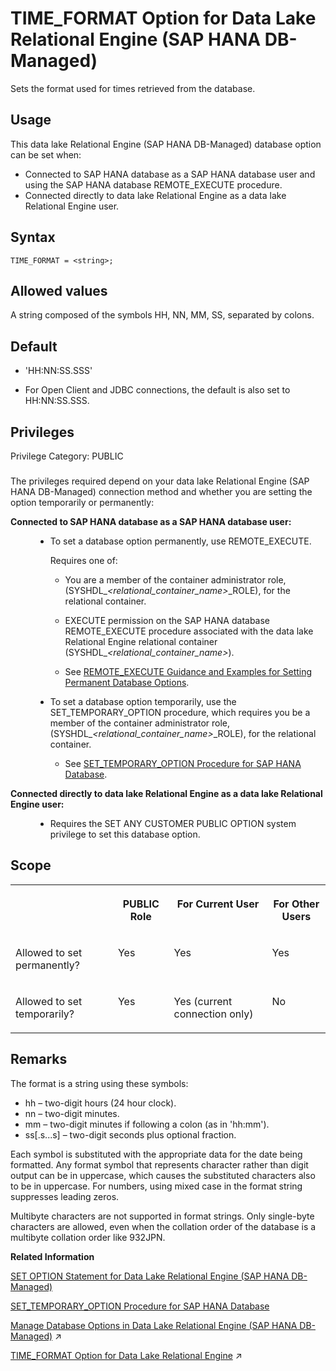 <!-- loio5f6bdfd6129d4e11a738e9f2909c7b3f -->

# TIME\_FORMAT Option for Data Lake Relational Engine \(SAP HANA DB-Managed\)

Sets the format used for times retrieved from the database.



<a name="loio5f6bdfd6129d4e11a738e9f2909c7b3f__section_dzz_4jj_kyb"/>

## Usage

This data lake Relational Engine \(SAP HANA DB-Managed\) database option can be set when:

-   Connected to SAP HANA database as a SAP HANA database user and using the SAP HANA database REMOTE\_EXECUTE procedure.
-   Connected directly to data lake Relational Engine as a data lake Relational Engine user.



<a name="loio5f6bdfd6129d4e11a738e9f2909c7b3f__section_zd3_yc3_mrb"/>

## Syntax

```
TIME_FORMAT = <string>;
```



<a name="loio5f6bdfd6129d4e11a738e9f2909c7b3f__section_f4s_yc3_mrb"/>

## Allowed values

A string composed of the symbols HH, NN, MM, SS, separated by colons.



<a name="loio5f6bdfd6129d4e11a738e9f2909c7b3f__section_jff_zc3_mrb"/>

## Default

-   'HH:NN:SS.SSS'

-   For Open Client and JDBC connections, the default is also set to HH:NN:SS.SSS.




<a name="loio5f6bdfd6129d4e11a738e9f2909c7b3f__section_kwt_yvc_dxb"/>

## Privileges

Privilege Category: PUBLIC



### 

The privileges required depend on your data lake Relational Engine \(SAP HANA DB-Managed\) connection method and whether you are setting the option temporarily or permanently:


<dl>
<dt><b>

Connected to SAP HANA database as a SAP HANA database user:

</b></dt>
<dd>

-   To set a database option permanently, use REMOTE\_EXECUTE.

    Requires one of:

    -   You are a member of the container administrator role, \(SYSHDL\_*<relational\_container\_name\>*\_ROLE\), for the relational container.
    -   EXECUTE permission on the SAP HANA database REMOTE\_EXECUTE procedure associated with the data lake Relational Engine relational container \(SYSHDL\_*<relational\_container\_name\>*\).

    -   See [REMOTE\_EXECUTE Guidance and Examples for Setting Permanent Database Options](remote-execute-guidance-and-examples-for-setting-permanent-database-options-0023bea.md).


-   To set a database option temporarily, use the SET\_TEMPORARY\_OPTION procedure, which requires you be a member of the container administrator role, \(SYSHDL\_*<relational\_container\_name\>*\_ROLE\), for the relational container.

    -   See [SET\_TEMPORARY\_OPTION Procedure for SAP HANA Database](../080-sap-hana-database-for-data-lake-relational-engine/set-temporary-option-procedure-for-sap-hana-database-abcd703.md).





</dd><dt><b>

Connected directly to data lake Relational Engine as a data lake Relational Engine user:

</b></dt>
<dd>

-   Requires the SET ANY CUSTOMER PUBLIC OPTION system privilege to set this database option.



</dd>
</dl>



<a name="loio5f6bdfd6129d4e11a738e9f2909c7b3f__section_osk_1d3_mrb"/>

## Scope


<table>
<tr>
<th valign="top">

 

</th>
<th valign="top">

PUBLIC Role

</th>
<th valign="top">

For Current User

</th>
<th valign="top">

For Other Users

</th>
</tr>
<tr>
<td valign="top">

Allowed to set permanently?

</td>
<td valign="top">

Yes

</td>
<td valign="top">

Yes

</td>
<td valign="top">

Yes

</td>
</tr>
<tr>
<td valign="top">

Allowed to set temporarily?

</td>
<td valign="top">

Yes

</td>
<td valign="top">

Yes \(current connection only\)

</td>
<td valign="top">

No

</td>
</tr>
</table>



<a name="loio5f6bdfd6129d4e11a738e9f2909c7b3f__section_khc_bd3_mrb"/>

## Remarks

The format is a string using these symbols:

-   hh – two-digit hours \(24 hour clock\).
-   nn – two-digit minutes.
-   mm – two-digit minutes if following a colon \(as in 'hh:mm'\).
-   ss\[.s...s\] – two-digit seconds plus optional fraction.

Each symbol is substituted with the appropriate data for the date being formatted. Any format symbol that represents character rather than digit output can be in uppercase, which causes the substituted characters also to be in uppercase. For numbers, using mixed case in the format string suppresses leading zeros.

Multibyte characters are not supported in format strings. Only single-byte characters are allowed, even when the collation order of the database is a multibyte collation order like 932JPN.

**Related Information**  


[SET OPTION Statement for Data Lake Relational Engine \(SAP HANA DB-Managed\)](../030-sql-statements/set-option-statement-for-data-lake-relational-engine-sap-hana-db-managed-84a37a4.md "Changes options that affect the behavior of the database and its compatibility with Transact-SQL. Setting the value of an option can change the behavior for all users or an individual user, in either a temporary or permanent scope.")

[SET\_TEMPORARY\_OPTION Procedure for SAP HANA Database](../080-sap-hana-database-for-data-lake-relational-engine/set-temporary-option-procedure-for-sap-hana-database-abcd703.md "Grant database options temporarily for the current connection only on a data lake Relational Engine relational container.")

[Manage Database Options in Data Lake Relational Engine (SAP HANA DB-Managed)](https://help.sap.com/viewer/9220e7fec0fe4503b5c5a6e21d584e63/2023_4_QRC/en-US/964f12eb2961478b8205f5bfd8ee2ec6.html "Data lake Relational Engine database options are configurable settings that change the way the data lake Relational Engine instance behaves or performs.") :arrow_upper_right:

[TIME_FORMAT Option for Data Lake Relational Engine](https://help.sap.com/viewer/19b3964099384f178ad08f2d348232a9/2023_4_QRC/en-US/a664098384f21015ae52f7395391a59c.html "Sets the format used for times retrieved from the database.") :arrow_upper_right:

